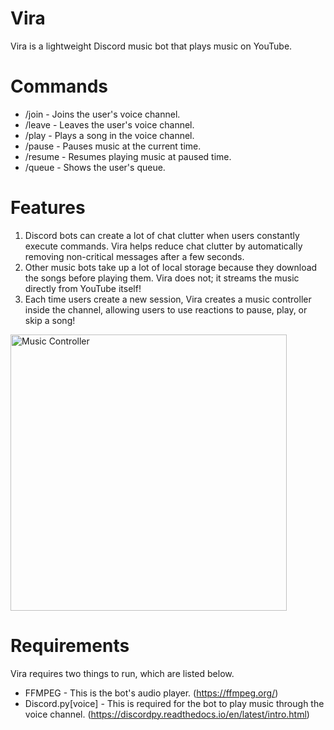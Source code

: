 # Vira
Vira is a lightweight Discord music bot that plays music on YouTube.
# Commands
* /join - Joins the user's voice channel.
* /leave - Leaves the user's voice channel.
* /play - Plays a song in the voice channel.
* /pause - Pauses music at the current time.
* /resume - Resumes playing music at paused time.
* /queue - Shows the user's queue.
# Features
1. Discord bots can create a lot of chat clutter when users constantly execute commands. Vira helps reduce chat clutter by automatically removing non-critical messages after a few seconds. 
2. Other music bots take up a lot of local storage because they download the songs before playing them. Vira does not; it streams the music directly from YouTube itself!
3. Each time users create a new session, Vira creates a music controller inside the channel, allowing users to use reactions to pause, play, or skip a song!
<img width="442" alt="Music Controller" src="https://github.com/richardkobierski/Vira/assets/160172357/4534a502-17ef-4cc1-aa10-9377a551ddeb">

# Requirements
Vira requires two things to run, which are listed below.
* FFMPEG - This is the bot's audio player. (https://ffmpeg.org/)
* Discord.py[voice] - This is required for the bot to play music through the voice channel. (https://discordpy.readthedocs.io/en/latest/intro.html)
